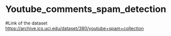 # Youtube_comments_spam_detection

#Link of the dataset
https://archive.ics.uci.edu/dataset/380/youtube+spam+collection
